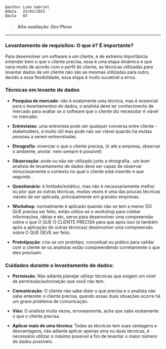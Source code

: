     @author Luan Gabriel
    @data   25/03/2025
    @aula   03

> #### Alto-avaliação: *Dev Pleno*


---

### Levantamento de requisitos: O que é? É importante?

Para desenvolver um software a um cliente, é de extrema importância entender bem o que o cliente precisa, essa é uma etapa dinâmica e que varia muito de acordo com o perfil do cliente, as técnicas utilizadas para levantar dados de um cliente não são as mesmas utilizadas para outro, devido a essa flexibilidade, essa etapa é muito sucetível a erros.

### Técnicas em levanto de dados

- **Pesquisa de mercado**: não é exatamente uma técnica, mas é essencial para o levantamentoo de dados, o analista deve ter conhecimento de mercado para avaliar se o software que o cliente diz necessitar é viável no mercado.

- **Entrevistas**: uma entrevista pode ser qualquer conversa entre cliente - stakeholders, é muito útil mas pode não ser viável quando há muitas pessoas a serem entrevistadas.

- **Etnografia**: vivenciar o que o cliente precisa, (ir até a empresa, observar o ambiente, anotar. nem sempre é possível)

- **Observação**: pode ou não ser utilizado junto a etnografia , um bom analista de levantamento de dados deve ser capaz de observar minuciosamente o contexto no qual o cliente está inserido e que segundo .

- **Questionário**: é limitado/estático, mas não é necessariamente melhor ou pior que as outras técnicas, muitas vezes é uma das poucas técnicas viáveis de ser aplicada, principalmente em grandes empresas.

- **Workshop**: normalmente é aplicado quando não se tem a menor DO QUE precisa ser feito, então utiliza-se o workshop para coletar informações, idéias e etc, serve para desenvolver uma compreensão sobre o que O QUE O CLIENTE PRECISA para que após isso (e também após a aplicação de outras técnicas) desenvolver uma compreensão sobre O QUE DEVE ser feito.

- **Prototipação**: cria-se um protótipo, conceitual ou prático para validar com o cliente se os analistas estão compreendendo corretamente o que eles precisam.


### Cuidados durante o levantamento de dados: 

- **Permissão**: Não adianta planejar utilizar técnicas que exigem um nível de permissão/autorização que você não tem.

- **Comunicação**: O cliente não sabe dizer o que precisa e o analista não sabe entender o cliente precisa, quando essas duas situações ocorre há um grave problema de comunicação.

- **Viés**: O analista muita vezes, erroneamente, acha que sabe exatamente o que o cliente precisa.

- **Aplicar mais de uma técnica**: Todas as técnicas tem suas vantagens e desvantagens, não adianta aplicar apenas uma ou duas técnicas, é necessário utilizar o máximo possível a fim de levantar o maior número de dados possíveis.